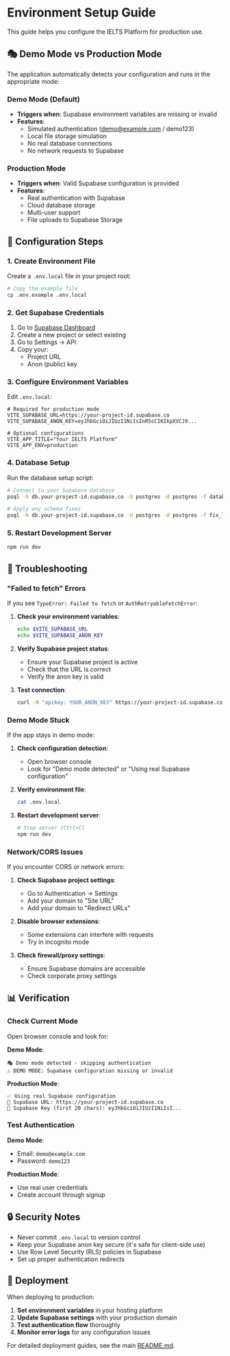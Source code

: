 # Environment Setup Guide

This guide helps you configure the IELTS Platform for production use.

## 🎭 Demo Mode vs Production Mode

The application automatically detects your configuration and runs in the appropriate mode:

### Demo Mode (Default)

- **Triggers when**: Supabase environment variables are missing or invalid
- **Features**:
  - Simulated authentication (demo@example.com / demo123)
  - Local file storage simulation
  - No real database connections
  - No network requests to Supabase

### Production Mode

- **Triggers when**: Valid Supabase configuration is provided
- **Features**:
  - Real authentication with Supabase
  - Cloud database storage
  - Multi-user support
  - File uploads to Supabase Storage

## 🔧 Configuration Steps

### 1. Create Environment File

Create a `.env.local` file in your project root:

```bash
# Copy the example file
cp .env.example .env.local
```

### 2. Get Supabase Credentials

1. Go to [Supabase Dashboard](https://supabase.com/dashboard)
2. Create a new project or select existing
3. Go to Settings → API
4. Copy your:
   - Project URL
   - Anon (public) key

### 3. Configure Environment Variables

Edit `.env.local`:

```env
# Required for production mode
VITE_SUPABASE_URL=https://your-project-id.supabase.co
VITE_SUPABASE_ANON_KEY=eyJhbGciOiJIUzI1NiIsInR5cCI6IkpXVCJ9...

# Optional configurations
VITE_APP_TITLE="Your IELTS Platform"
VITE_APP_ENV=production
```

### 4. Database Setup

Run the database setup script:

```bash
# Connect to your Supabase database
psql -h db.your-project-id.supabase.co -U postgres -d postgres -f database_setup.sql

# Apply any schema fixes
psql -h db.your-project-id.supabase.co -U postgres -d postgres -f fix_listening_questions_schema.sql
```

### 5. Restart Development Server

```bash
npm run dev
```

## 🚨 Troubleshooting

### "Failed to fetch" Errors

If you see `TypeError: Failed to fetch` or `AuthRetryableFetchError`:

1. **Check your environment variables**:

   ```bash
   echo $VITE_SUPABASE_URL
   echo $VITE_SUPABASE_ANON_KEY
   ```

2. **Verify Supabase project status**:

   - Ensure your Supabase project is active
   - Check that the URL is correct
   - Verify the anon key is valid

3. **Test connection**:
   ```bash
   curl -H "apikey: YOUR_ANON_KEY" https://your-project-id.supabase.co/rest/v1/
   ```

### Demo Mode Stuck

If the app stays in demo mode:

1. **Check configuration detection**:

   - Open browser console
   - Look for "Demo mode detected" or "Using real Supabase configuration"

2. **Verify environment file**:

   ```bash
   cat .env.local
   ```

3. **Restart development server**:
   ```bash
   # Stop server (Ctrl+C)
   npm run dev
   ```

### Network/CORS Issues

If you encounter CORS or network errors:

1. **Check Supabase project settings**:

   - Go to Authentication → Settings
   - Add your domain to "Site URL"
   - Add your domain to "Redirect URLs"

2. **Disable browser extensions**:

   - Some extensions can interfere with requests
   - Try in incognito mode

3. **Check firewall/proxy settings**:
   - Ensure Supabase domains are accessible
   - Check corporate proxy settings

## 📊 Verification

### Check Current Mode

Open browser console and look for:

**Demo Mode**:

```
🎭 Demo mode detected - skipping authentication
⚠️ DEMO MODE: Supabase configuration missing or invalid
```

**Production Mode**:

```
✅ Using real Supabase configuration
🔗 Supabase URL: https://your-project-id.supabase.co
🔑 Supabase Key (first 20 chars): eyJhbGciOiJIUzI1NiIsI...
```

### Test Authentication

**Demo Mode**:

- Email: `demo@example.com`
- Password: `demo123`

**Production Mode**:

- Use real user credentials
- Create account through signup

## 🔒 Security Notes

- Never commit `.env.local` to version control
- Keep your Supabase anon key secure (it's safe for client-side use)
- Use Row Level Security (RLS) policies in Supabase
- Set up proper authentication redirects

## 🚀 Deployment

When deploying to production:

1. **Set environment variables** in your hosting platform
2. **Update Supabase settings** with your production domain
3. **Test authentication flow** thoroughly
4. **Monitor error logs** for any configuration issues

For detailed deployment guides, see the main [README.md](README.md).
